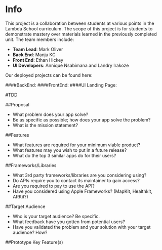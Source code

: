 # Info

This project is a collaboration between students at various points in the Lambda School curriculum. The scope of this project is for students to demonstrate mastery over materials learned in the previously completed unit. The team members include:

- **Team Lead**: Mark Oliver
- **Back End**: Manju KC
- **Front End**: Ethan Hickey
- **UI Developers**: Annique Nsabimana and Landry Irakoze

Our deployed projects can be found here:

####BackEnd: 
####FrontEnd: 
####UI Landing Page:

#TDD


##Proposal

- What problem does your app solve?
- Be as specific as possible; how does your app solve the problem?
- What is the mission statement?

##Features

- What features are required for your minimum viable product?
- What features may you wish to put in a future release?
- What do the top 3 similar apps do for their users?

##Frameworks/Libraries

- What 3rd party frameworks/libraries are you considering using?
- Do APIs require you to contact its maintainer to gain access?
- Are you required to pay to use the API?
- Have you considered using Apple Frameworks? (MapKit, Healthkit, ARKit?)

##Target Audience

- Who is your target audience? Be specific.
- What feedback have you gotten from potential users?
- Have you validated the problem and your solution with your target audience? How?

##Prototype Key Feature(s)


